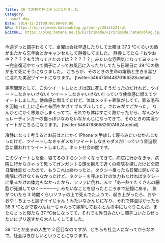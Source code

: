 ```yaml
---
Title: 39 ℃の熱で死にそうになりました
Category:
- usual day
Date: 2014-12-21T00:00:00+09:00
URL: https://kiririmode.hatenablog.jp/entry/20141221/p1
EditURL: https://blog.hatena.ne.jp/kiririmode/kiririmode.hatenablog.jp/atom/entry/8454420450078209230
---
```



今週ずっと調子わるくて、金曜は会社早退したりして土曜は 37.3 ℃くらいの熱が出たから忘年会とかキャンセルして静養してました。
静養してたら「おやおや？？？？もう治ってきたのでは？？？？？」みたいな雰囲気になってヨッシャー完全復活やでって調子にノってお風呂に入ったりしてたら日曜日に 39 ℃の熱が出て死にそうになりました。
こちらが、そのときの生命の躍動と生きる喜びに溢れた実況ツイートになります。
[twitter:546475944870166528:detail]

実際問題として、このツイートしたときは既に死にそうだったのだけれど、ツイートしなきゃいけない! ツイートしなきゃいけない!! っていう使命感に燃えてツイートしました。使命感に燃えてたけど、体はメッチャ寒気がしてて、着る毛布を羽織った上に毛布と布団をかけてブルブルしてた。さむみがすごかった。
なんかとにかく寒気がしまくってて、それでも体はすごく熱かったから、なんかシュレーディンガーの猫っぽいなみたいなかんじになってきて、そのときの実況ツイートがこちらになります。
[twitter:546476865826074624:detail]

冷静になって考えるとお前はとにかく iPhone を手放して寝ろみたいなかんじだったけど、ツイートしなきゃダメだ! ツイートしなきゃダメだ!! っていう脅迫観念に襲われてツイートしました。ネット社会の闇です。

このツイートした後、寝てるのすらシンドくなってきて、病院に行かなきゃ、病院に行かなきゃって思ってガンガンする頭を抱えて近くの病院を探したけど全部日曜休診だったので、もうこれは終わったと。タクシー乗ったら日曜に開いてる病院に行けなくもなかったけど、タクシーを呼ぶだけの体力もなければタクシーに乗るだけの体力もなかったから、ソファに倒れこんで「あー熱でたくさんの細胞が死滅してゆく〜〜〜〜」みたいなことを思ったところまで記憶にある。
気がついたら 3 時間くらいソファの上で死んでたようで、起き上がったら、おやおや！ちょっと調子イイじゃん！みたいなかんじになり、それで体温はかったら 38.9 ℃とかで変わんねーじゃんって絶望しておふとんの中にもぐりこんだ。またちょっと寝たら 37 ℃台になってて、それでも昨日みたいに調子コいたらぜったいにブリ返すから大人しくしてました。

39 ℃とか出るの人生で 2 回目なのですが、どちらも社会人になってからなので、社会はきびしいということになります。

